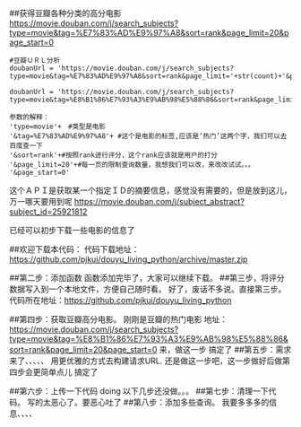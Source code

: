 ##获得豆瓣各种分类的高分电影
https://movie.douban.com/j/search_subjects?type=movie&tag=%E7%83%AD%E9%97%A8&sort=rank&page_limit=20&page_start=0

    #豆瓣ＵＲＬ分析
    doubanUrl = 'https://movie.douban.com/j/search_subjects?type=movie&tag=%E7%83%AD%E9%97%A8&sort=rank&page_limit='+str(count)+'&page_start='+str(start)
    
    doubanUrl = 'https://movie.douban.com/j/search_subjects?type=movie&tag=%E8%B1%86%E7%93%A3%E9%AB%98%E5%88%86&sort=rank&page_limit=20&page_start=0'

    参数的解释：
    'type=movie'+　#类型是电影
    '&tag=%E7%83%AD%E9%97%A8'+ #这个是电影的标签,应该是‘热门’这两个字，我们可以去百度查一下
    '&sort=rank'+#按照rank进行评分，这个rank应该就是用户的打分
    '&page_limit=20'+#每一页的限制查询数量，我想我们可以改，来改改试试。。。
    '&page_start=0'


这个ＡＰＩ是获取某一个指定ＩＤ的摘要信息，感觉没有需要的，但是放到这儿，万一哪天要用到呢
https://movie.douban.com/j/subject_abstract?subject_id=25921812


已经可以初步下载一些电影的信息了

##欢迎下载本代码：
代码下载地址： https://github.com/pjkui/douyu_living_python/archive/master.zip

##第二步：添加函数
函数添加完毕了，大家可以继续下载。
##第三步，将评分数据写入到一个本地文件，方便自己随时看。
好了，废话不多说。直接第三步。
代码所在地址：https://github.com/pjkui/douyu_living_python

##第四步：获取豆瓣高分电影。
刚刚是豆瓣的热门电影
地址：https://movie.douban.com/j/search_subjects?type=movie&tag=%E8%B1%86%E7%93%A3%E9%AB%98%E5%88%86&sort=rank&page_limit=20&page_start=0
来，做这一步
 搞定了
##第五步：需求来了、、、、、
    用更优雅的方式去构建请求URL.
    还是做这一步吧，这一步做好后做第四步会更简单点儿
    搞定了

##第六步：上传一下代码
doing
以下几步还没做。。。
##第七步：清理一下代码。
写的太恶心了。要恶心吐了
##第八步：添加多些查询。
我要多多多的信息、、、、
